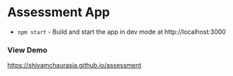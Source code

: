 # Assessment App
* `npm start` - Build and start the app in dev mode at http://localhost:3000

### View Demo
https://shivamchaurasia.github.io/assessment